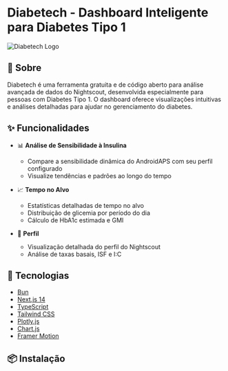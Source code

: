 # Diabetech - Dashboard Inteligente para Diabetes Tipo 1

![Diabetech Logo](public/diabetech-logo.png)

## 🌟 Sobre

Diabetech é uma ferramenta gratuita e de código aberto para análise avançada de dados do Nightscout, desenvolvida especialmente para pessoas com Diabetes Tipo 1. O dashboard oferece visualizações intuitivas e análises detalhadas para ajudar no gerenciamento do diabetes.

## ✨ Funcionalidades

- 📊 **Análise de Sensibilidade à Insulina**
  - Compare a sensibilidade dinâmica do AndroidAPS com seu perfil configurado
  - Visualize tendências e padrões ao longo do tempo

- 📈 **Tempo no Alvo**
  - Estatísticas detalhadas de tempo no alvo
  - Distribuição de glicemia por período do dia
  - Cálculo de HbA1c estimada e GMI

- 👤 **Perfil**
  - Visualização detalhada do perfil do Nightscout
  - Análise de taxas basais, ISF e I:C

## 🚀 Tecnologias

- [Bun](https://bun.sh)
- [Next.js 14](https://nextjs.org/)
- [TypeScript](https://www.typescriptlang.org/)
- [Tailwind CSS](https://tailwindcss.com/)
- [Plotly.js](https://plotly.com/javascript/)
- [Chart.js](https://www.chartjs.org/)
- [Framer Motion](https://www.framer.com/motion/)

## 📦 Instalação 